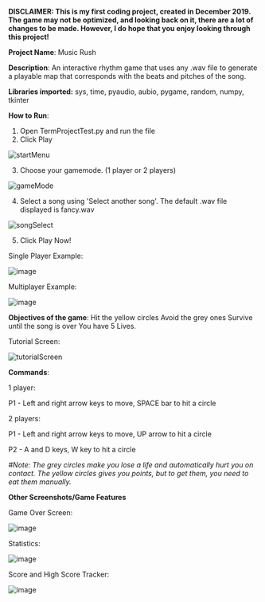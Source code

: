 **DISCLAIMER: This is my first coding project, created in December 2019. The game may not be optimized, and looking back on it, there are a lot of changes to be made. However, I do hope that you enjoy looking through this project!**


**Project Name**: Music Rush

**Description**: An interactive rhythm game that uses any .wav file to generate a playable map that corresponds with the beats and pitches of the song.

**Libraries imported:** sys, time, pyaudio, aubio, pygame, random, numpy, tkinter

**How to Run**:

1. Open TermProjectTest.py and run the file
2. Click Play

![startMenu](https://user-images.githubusercontent.com/67389462/147394295-aede1728-58d1-4988-8e44-50dccb4d8816.png)

3. Choose your gamemode. (1 player or 2 players)

![gameMode](https://user-images.githubusercontent.com/67389462/147394296-1acebac9-5745-4bfe-926e-2517550aa652.png)

4. Select a song using 'Select another song'. The default .wav file displayed is fancy.wav

![songSelect](https://user-images.githubusercontent.com/67389462/147394303-87b8d1b3-8d0c-40c2-bcfe-920299e54f22.png)

5. Click Play Now!

Single Player Example:

![image](https://user-images.githubusercontent.com/67389462/147394308-f72e5451-e7e0-4730-84ff-9a44d91de76f.png)

Multiplayer Example:

![image](https://user-images.githubusercontent.com/67389462/147394468-fc419c6f-1a84-423d-96c7-48145e517b87.png)

**Objectives of the game**:
Hit the yellow circles
Avoid the grey ones
Survive until the song is over
You have 5 Lives.

Tutorial Screen: 

![tutorialScreen](https://user-images.githubusercontent.com/67389462/147394323-01e7ebdf-f6ad-492a-b238-673eee6adc98.png)

**Commands**:

1 player:

P1 - Left and right arrow keys to move, SPACE bar to hit a circle

2 players: 

P1 - Left and right arrow keys to move, UP arrow to hit a circle

P2 - A and D keys, W key to hit a circle

_#Note: The grey circles make you lose a life and automatically hurt you on contact.
       The yellow circles gives you points, but to get them, you need to eat them manually._
      
**Other Screenshots/Game Features**

Game Over Screen:

![image](https://user-images.githubusercontent.com/67389462/147394379-e551621b-ac6e-4a01-97a6-0c726212a8af.png)


Statistics:

![image](https://user-images.githubusercontent.com/67389462/147394400-ab7e8fea-d670-44f0-8264-ceac1e4fdcba.png)


Score and High Score Tracker:

![image](https://user-images.githubusercontent.com/67389462/147394411-000a9218-2aeb-4eae-a686-4f69697d098a.png)
